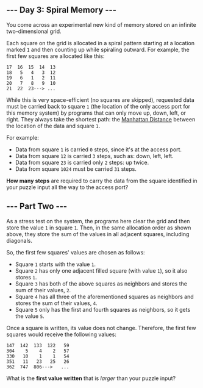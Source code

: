 ## --- Day 3: Spiral Memory ---

You come across an experimental new kind of memory stored on an infinite two-dimensional grid.

Each square on the grid is allocated in a spiral pattern starting at a location marked `1` and then counting up while spiraling outward. For example, the first few squares are allocated like this:

    17  16  15  14  13
    18   5   4   3  12
    19   6   1   2  11
    20   7   8   9  10
    21  22  23---> ...
    

While this is very space-efficient (no squares are skipped), requested data must be carried back to square `1` (the location of the only access port for this memory system) by programs that can only move up, down, left, or right. They always take the shortest path: the [Manhattan Distance](https://en.wikipedia.org/wiki/Taxicab_geometry) between the location of the data and square `1`.

For example:

-   Data from square `1` is carried `0` steps, since it's at the access port.
-   Data from square `12` is carried `3` steps, such as: down, left, left.
-   Data from square `23` is carried only `2` steps: up twice.
-   Data from square `1024` must be carried `31` steps.

**How many steps** are required to carry the data from the square identified in your puzzle input all the way to the access port?


## --- Part Two ---

As a stress test on the system, the programs here clear the grid and then store the value `1` in square `1`. Then, in the same allocation order as shown above, they store the sum of the values in all adjacent squares, including diagonals.

So, the first few squares' values are chosen as follows:

-   Square `1` starts with the value `1`.
-   Square `2` has only one adjacent filled square (with value `1`), so it also stores `1`.
-   Square `3` has both of the above squares as neighbors and stores the sum of their values, `2`.
-   Square `4` has all three of the aforementioned squares as neighbors and stores the sum of their values, `4`.
-   Square `5` only has the first and fourth squares as neighbors, so it gets the value `5`.

Once a square is written, its value does not change. Therefore, the first few squares would receive the following values:

    147  142  133  122   59
    304    5    4    2   57
    330   10    1    1   54
    351   11   23   25   26
    362  747  806--->   ...
    

What is the **first value written** that is *larger* than your puzzle input?
